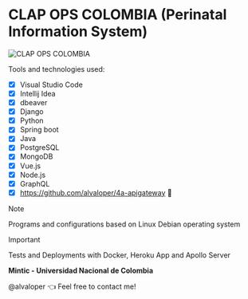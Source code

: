 # CLAP OPS COLOMBIA (Perinatal Information System)

![CLAP OPS COLOMBIA](https://alvaloper.github.io/documents/img/clapops.jpg)

Tools and technologies used: 

- [x] Visual Studio Code
- [x] Intellij Idea
- [x] dbeaver
- [x] Django
- [x] Python
- [x] Spring boot
- [x] Java
- [x] PostgreSQL
- [x] MongoDB
- [x] Vue.js
- [x] Node.js
- [x] GraphQL
- [x] https://github.com/alvaloper/4a-apigateway :tada:

> [!NOTE]
> Programs and configurations based on Linux Debian operating system

> [!IMPORTANT]
> Tests and Deployments with Docker, Heroku App and Apollo Server

**Mintic - Universidad Nacional de Colombia**

@alvaloper :point_left: Feel free to contact me!
